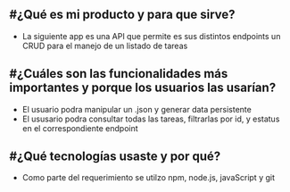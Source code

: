 #¿Qué es mi producto y para que sirve?
---
- La siguiente app es una API que permite es sus distintos endpoints un CRUD para el manejo de un listado de tareas

#¿Cuáles son las funcionalidades más importantes y porque los usuarios las usarían?
---
- El usuario podra manipular un .json y generar data persistente
- El ususario podra consultar todas las tareas, filtrarlas por id, y estatus en el correspondiente endpoint


 #¿Qué tecnologías usaste y por qué?
---
- Como parte del requerimiento se utilzo npm, node.js, javaScript y git